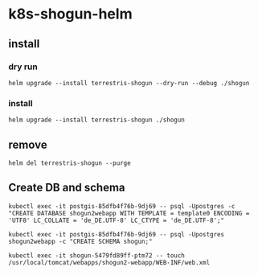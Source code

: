 # k8s-shogun-helm

## install
### dry run
`helm upgrade --install terrestris-shogun --dry-run --debug ./shogun`

### install
`helm upgrade --install terrestris-shogun ./shogun`

## remove 
`helm del terrestris-shogun --purge`

## Create DB and schema
`kubectl exec -it postgis-85dfb4f76b-9dj69 -- psql -Upostgres -c "CREATE DATABASE shogun2webapp WITH TEMPLATE = template0 ENCODING = 'UTF8' LC_COLLATE = 'de_DE.UTF-8' LC_CTYPE = 'de_DE.UTF-8';"`

`kubectl exec -it postgis-85dfb4f76b-9dj69 -- psql -Upostgres shogun2webapp -c "CREATE SCHEMA shogun;"`

`kubectl exec -it shogun-5479fd89ff-ptm72 -- touch /usr/local/tomcat/webapps/shogun2-webapp/WEB-INF/web.xml`
